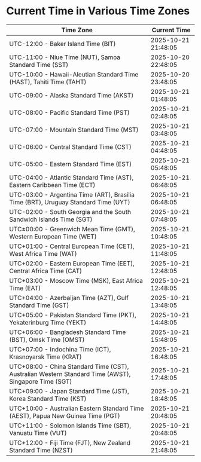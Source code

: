 # Current Time in Various Time Zones

| Time Zone | Current Time |
|-----------|--------------|
| UTC-12:00 - Baker Island Time (BIT) | 2025-10-21 21:48:05 |
| UTC-11:00 - Niue Time (NUT), Samoa Standard Time (SST) | 2025-10-20 22:48:05 |
| UTC-10:00 - Hawaii-Aleutian Standard Time (HAST), Tahiti Time (TAHT) | 2025-10-20 23:48:05 |
| UTC-09:00 - Alaska Standard Time (AKST) | 2025-10-21 01:48:05 |
| UTC-08:00 - Pacific Standard Time (PST) | 2025-10-21 02:48:05 |
| UTC-07:00 - Mountain Standard Time (MST) | 2025-10-21 03:48:05 |
| UTC-06:00 - Central Standard Time (CST) | 2025-10-21 04:48:05 |
| UTC-05:00 - Eastern Standard Time (EST) | 2025-10-21 05:48:05 |
| UTC-04:00 - Atlantic Standard Time (AST), Eastern Caribbean Time (ECT) | 2025-10-21 06:48:05 |
| UTC-03:00 - Argentina Time (ART), Brasília Time (BRT), Uruguay Standard Time (UYT) | 2025-10-21 06:48:05 |
| UTC-02:00 - South Georgia and the South Sandwich Islands Time (SGT) | 2025-10-21 07:48:05 |
| UTC±00:00 - Greenwich Mean Time (GMT), Western European Time (WET) | 2025-10-21 10:48:05 |
| UTC+01:00 - Central European Time (CET), West Africa Time (WAT) | 2025-10-21 11:48:05 |
| UTC+02:00 - Eastern European Time (EET), Central Africa Time (CAT) | 2025-10-21 12:48:05 |
| UTC+03:00 - Moscow Time (MSK), East Africa Time (EAT) | 2025-10-21 12:48:05 |
| UTC+04:00 - Azerbaijan Time (AZT), Gulf Standard Time (GST) | 2025-10-21 13:48:05 |
| UTC+05:00 - Pakistan Standard Time (PKT), Yekaterinburg Time (YEKT) | 2025-10-21 14:48:05 |
| UTC+06:00 - Bangladesh Standard Time (BST), Omsk Time (OMST) | 2025-10-21 15:48:05 |
| UTC+07:00 - Indochina Time (ICT), Krasnoyarsk Time (KRAT) | 2025-10-21 16:48:05 |
| UTC+08:00 - China Standard Time (CST), Australian Western Standard Time (AWST), Singapore Time (SGT) | 2025-10-21 17:48:05 |
| UTC+09:00 - Japan Standard Time (JST), Korea Standard Time (KST) | 2025-10-21 18:48:05 |
| UTC+10:00 - Australian Eastern Standard Time (AEST), Papua New Guinea Time (PGT) | 2025-10-21 20:48:05 |
| UTC+11:00 - Solomon Islands Time (SBT), Vanuatu Time (VUT) | 2025-10-21 20:48:05 |
| UTC+12:00 - Fiji Time (FJT), New Zealand Standard Time (NZST) | 2025-10-21 21:48:05 |
